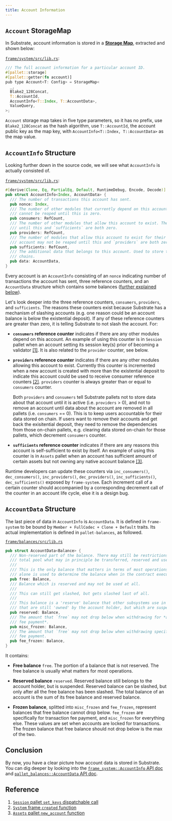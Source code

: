 ```yaml
---
title: Account Information
---
```


## `Account` StorageMap

In Substrate, account information is stored in a
[**Storage Map**](https://substrate.dev/rustdocs/v3.0.0/frame_support/storage/types/struct.StorageMap.html#impl),
extracted and shown below:

[`frame/system/src/lib.rs`](https://github.com/paritytech/substrate/blob/bcd649ffca9efc93f8b4ac1506ec8117b71e1aac/frame/system/src/lib.rs#L530-L538):

```rust
/// The full account information for a particular account ID.
#[pallet::storage]
#[pallet::getter(fn account)]
pub type Account<T: Config> = StorageMap<
  _,
  Blake2_128Concat,
  T::AccountId,
  AccountInfo<T::Index, T::AccountData>,
  ValueQuery,
>;
```

`Account` storage map takes in five type parameters, so it has no prefix, use `Blake2_128Concat` as
the hash algorithm, use `T::AccountId`, the account public key as the map key, with
`AccountInfo<T::Index, T::AccountData>` as the map value.

## `AccountInfo` Structure

Looking further down in the source code, we will see what `AccountInfo` is actually consisted of.

[`frame/system/src/lib.rs`](https://github.com/paritytech/substrate/blob/bcd649ffca9efc93f8b4ac1506ec8117b71e1aac/frame/system/src/lib.rs#L787-L803):

```rust
#[derive(Clone, Eq, PartialEq, Default, RuntimeDebug, Encode, Decode)]
pub struct AccountInfo<Index, AccountData> {
  /// The number of transactions this account has sent.
  pub nonce: Index,
  /// The number of other modules that currently depend on this account's existence. The account
  /// cannot be reaped until this is zero.
  pub consumers: RefCount,
  /// The number of other modules that allow this account to exist. The account may not be reaped
  /// until this and `sufficients` are both zero.
  pub providers: RefCount,
  /// The number of modules that allow this account to exist for their own purposes only. The
  /// account may not be reaped until this and `providers` are both zero.
  pub sufficients: RefCount,
  /// The additional data that belongs to this account. Used to store the balance(s) in a lot of
  /// chains.
  pub data: AccountData,
}
```

Every account is an `AccountInfo` consisting of an `nonce` indicating number of transactions the
account has sent, three reference counters, and an `AccountData` structure which contains some
balances ([further explained below](#accountdata-structure)).

Let's look deeper into the three reference counters, `consumers`, `providers`, and `sufficients`.
The reasons these counters exist because Substrate has a mechanism of slashing accounts (e.g. one
reason could be an account balance is below the existential deposit). If any of these reference
counters are greater than zero, it is telling Substrate to not slash the account. For:

- **`consumers` reference counter** indicates if there are any other modules depend on this account.
An example of using this counter is in `Session` pallet when an account setting its session key(s)
prior of becoming a validator [[1]](#ref-session-set-keys). It is also related to the `provider`
counter, see below.

- **`providers` reference counter** indicates if there are any other modules allowing this account
to exist. Currently this counter  is incremented when a new account is created with more than the
existential deposit to indicate this account could be used to receive consumer reference counters
[[2]](#ref-system-created). `providers` counter is always greater than or equal to `consumers`
counter.

  Both `providers` and `consumers` tell Substrate pallets not to store data about that account until
  it is active (i.e. `providers` > 0), and not to remove an account until data about the account are
  removed in all pallets (i.e. `consumers` == 0). This is to keep users accountable for their data
  stored on chain. If users want to remove their accounts and get back the exisitential deposit,
  they need to remove the dependencies from those on-chain pallets, e.g. clearing data stored
  on-chain for those pallets, which decrement `consumers` counter.

- **`sufficients` reference counter** indicates if there are any reasons this account is
self-sufficient to exist by itself. An example of using this counter is in `Assets` pallet when an
account has sufficient amount of certain assets but not owning any native account balance
[[3]](#ref-assets-new-account).

Runtime developers can update these counters via `inc_consumers()`, `dec_consumers()`,
`inc_providers()`, `dec_providers()`, `inc_sufficients()`, `dec_sufficients()` exposed by
`frame-system`. Each increment call of a certain counter should accompanied by a corresponding
decrement call of the counter in an account life cycle, else it is a design bug.

## `AccountData` Structure

The last piece of data in `AccountInfo` is `AccountData`. It is defined in `frame-system` to be
bound by `Member + FullCodec + Clone + Default` traits. Its actual implementation is defined in
`pallet-balances`, as followed.

[`frame/balances/src/lib.rs`](https://github.com/paritytech/substrate/blob/8d02bb0bfc6136f6a3c805db19f51e43090a7cd4/frame/balances/src/lib.rs#L564-L584)

```rust
pub struct AccountData<Balance> {
  /// Non-reserved part of the balance. There may still be restrictions on this, but it is the
  /// total pool what may in principle be transferred, reserved and used for tipping.
  ///
  /// This is the only balance that matters in terms of most operations on tokens. It
  /// alone is used to determine the balance when in the contract execution environment.
  pub free: Balance,
  /// Balance which is reserved and may not be used at all.
  ///
  /// This can still get slashed, but gets slashed last of all.
  ///
  /// This balance is a 'reserve' balance that other subsystems use in order to set aside tokens
  /// that are still 'owned' by the account holder, but which are suspendable.
  pub reserved: Balance,
  /// The amount that `free` may not drop below when withdrawing for *anything except transaction
  /// fee payment*.
  pub misc_frozen: Balance,
  /// The amount that `free` may not drop below when withdrawing specifically for transaction
  /// fee payment.
  pub fee_frozen: Balance,
}
```

It contains:

- **Free balance** `free`. The portion of a balance that is not reserved. The free balance is
usually what matters for most operations.

- **Reserved balance** `reserved`. Reserved balance still belongs to the account holder, but is
suspended. Reserved balance can be slashed, but only after all the free balance has been slashed.
The total balance of an account is the sum of its free balance and reserved balance.

- **Frozen balance**, splitted into `misc_frozen` and `fee_frozen`, represent balances that free
balance cannot drop below. `fee_frozen` are specifically for transaction fee payment, and
`misc_frozen` for everything else. These values are set when accounts are locked for transactions.
The frozen balance that free balance should not drop below is the max of the two.

## Conclusion

By now, you have a clear picture how account data is stored in Substrate. You can dig deeper by
looking into the [`frame_system::AccountInfo` API doc](https://substrate.dev/rustdocs/v3.0.0/frame_system/struct.AccountInfo.html)
and [`pallet_balances::AccountData` API doc](https://substrate.dev/rustdocs/v3.0.0/pallet_balances/struct.AccountData.html).

## Reference

1. <span id="ref-session-set-keys"></span>[`Session` pallet `set_keys` dispatchable call](https://github.com/paritytech/substrate/blob/8d02bb0bfc6136f6a3c805db19f51e43090a7cd4/frame/session/src/lib.rs#L529-L537)
2. <span id="ref-system-created"></span>[`System` frame `created` function](https://github.com/paritytech/substrate/blob/8d02bb0bfc6136f6a3c805db19f51e43090a7cd4/frame/system/src/lib.rs#L1562-L1573)
3. <span id="ref-assets-new-account"></span>[`Assets` pallet `new_account` function](https://github.com/paritytech/substrate/blob/8d02bb0bfc6136f6a3c805db19f51e43090a7cd4/frame/assets/src/functions.rs#L46-L61)
